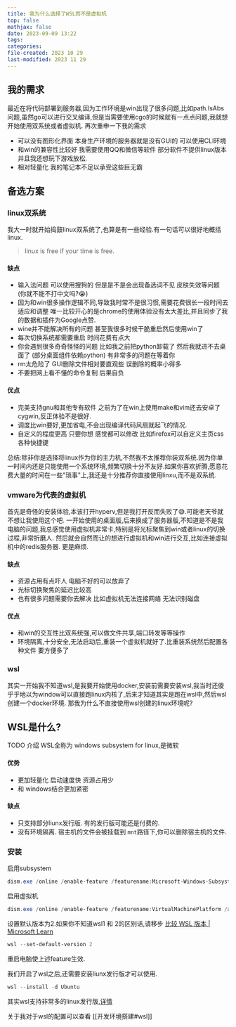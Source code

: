 ```yaml
---
title: 我为什么选择了WSL而不是虚拟机
top: false
mathjax: false
date: 2023-09-09 13:22
tags:
categories:
file-created: 2023 10 29
last-modified: 2023 11 29
---
```


## 我的需求

最近在将代码部署到服务器,因为工作环境是win出现了很多问题,比如path.IsAbs问题,虽然go可以进行交叉编译,但是当需要使用cgo的时候就有一点点问题,我就想开始使用双系统或者虚拟机.
再次重申一下我的需求
* 可以没有图形化界面 本身生产环境的服务器就是没有GUI的 可以使用CLI环境
* 和win的兼容性比较好 我需要使用QQ和微信等软件 部分软件不提供linux版本 并且我还想玩下游戏放松.
* 相对轻量化 我的笔记本不足以承受这些巨无霸

## 备选方案
### linux双系统
我大一时就开始捣鼓linux双系统了,也算是有一些经验.有一句话可以很好地概括linux.
> linux is free if your time is free.

#### 缺点
* 输入法问题 可以使用搜狗的 但是是不是会出现备选词不见 皮肤失效等问题 (你就不能不打中文吗?😭)
* 因为和win很多操作逻辑不同,导致我时常不是很习惯,需要花费很长一段时间去适应和调整 唯一比较开心的是chrome的使用体验没有太大差比,并且同步了我的数据和插件为Google点赞.
* wine并不能解决所有的问题 甚至我很多时候干脆重启然后使用win了
* 每次切换系统都需要重启 时间花费有点大
* 你会遇到很多奇奇怪怪的问题 比如我之前把python卸载了 然后我就进不去桌面了 (部分桌面组件依赖python) 有非常多的问题在等着你 
* rm太危险了 GUI删除文件相对要直观些 误删除的概率小得多
* 不要把网上看不懂的命令复制 后果自负 

#### 优点

* 完美支持gnu和其他专有软件 之前为了在win上使用make和vim还去安卓了cygwin,反正体验不是很好.
* 调度比win要好,更加省电,不会出现编译代码风扇就起飞的情况.
* 自定义的程度更高 只要你想 感觉都可以修改 比如firefox可以自定义主页css 各种快捷键 

总结:除非你是选择将linux作为你的主力机,不然我不太推荐你装双系统.因为你单一时间内还是只能使用一个系统环境,频繁切换十分不友好.如果你喜欢折腾,愿意花费大量的时间在一些"琐事"上,我还是十分推荐你直接使用linxu,而不是双系统.

### vmware为代表的虚拟机
首先是奇怪的安装体验,本该打开hyperv,但是我打开反而失败了😅.可能老天爷就不想让我使用这个吧.
一开始使用的桌面版,后来换成了服务器版,不知道是不是我电脑的问题,我总感觉使用虚拟机非常卡,特别是将光标聚焦到win或者linux的切换过程,非常折磨人.
然后就会自然而让的想进行虚拟机和win进行交互,比如连接虚拟机中的redis服务器. 更是麻烦.
#### 缺点
* 资源占用有点吓人 电脑不好的可以放弃了 
* 光标切换聚焦的延迟比较高
* 也有很多问题需要你去解决 比如虚拟机无法连接网络 无法识别磁盘 

#### 优点
* 和win的交互性比双系统强,可以做文件共享,端口转发等等操作
* 环境隔离,十分安全,无法启动后,重装一个虚拟机就好了.比重装系统然后配置各种文件 要方便多了

### wsl

其实一开始我不知道wsl,是我要开始使用docker,安装前需要安装wsl,我当时还傻乎乎地以为window可以直接跑linux内核了,后来才知道其实是跑在wsl中,然后wsl创建一个docker环境. 那我为什么不直接使用wsl创建的linux环境呢? 
## WSL是什么?

TODO 介绍 
WSL全称为 windows subsystem for linux,是微软
#### 优势

* 更加轻量化 启动速度快 资源占用少
* 和 windows结合更加紧密

#### 缺点

* 只支持部分liunx发行版. 有的发行版可能还是付费的.  
* 没有环境隔离. 宿主机的文件会被挂载到 `mnt`路径下,你可以删除宿主机的文件. 
### 安装 

启用subsystem

```ps1
dism.exe /online /enable-feature /featurename:Microsoft-Windows-Subsystem-Linux /all /norestart
```
启用虚拟机

```ps1
dism.exe /online /enable-feature /featurename:VirtualMachinePlatform /all /norestart
```
设置默认版本为2.如果你不知道wsl1 和 2的区别话,请移步 [比较 WSL 版本 | Microsoft Learn](https://learn.microsoft.com/zh-cn/windows/wsl/compare-versions)
```ps1
wsl --set-default-version 2 
```

重启电脑使上述feature生效.



我们开启了wsl之后,还需要安装liunx发行版才可以使用. 
```ps1
wsl --install -d Ubuntu
```

其实wsl支持非常多的linux发行版,[详情](https://dowww.spencerwoo.com/1-preparations/1-1-installation.html#wsl)

关于我对于wsl的配置可以查看 [[开发环境搭建#wsl]]
